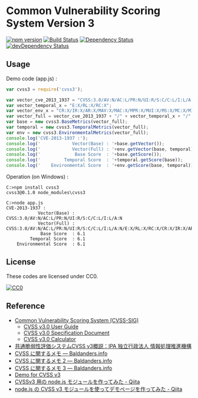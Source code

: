 # Common Vulnerability Scoring System Version 3

[![npm version](https://badge.fury.io/js/cvss3.svg)](http://badge.fury.io/js/cvss3)
[![Build Status](https://travis-ci.org/spiegel-im-spiegel/cvss3.svg)](https://travis-ci.org/spiegel-im-spiegel/cvss3)
[![Dependency Status](https://david-dm.org/spiegel-im-spiegel/cvss3.svg)](https://david-dm.org/spiegel-im-spiegel/cvss3)
[![devDependency Status](https://david-dm.org/spiegel-im-spiegel/cvss3/dev-status.svg)](https://david-dm.org/spiegel-im-spiegel/cvss3#info=devDependencies)

## Usage

Demo code (app.js) :

```javascript:app.js
var cvss3 = require('cvss3');

var vector_cve_2013_1937 = "CVSS:3.0/AV:N/AC:L/PR:N/UI:R/S:C/C:L/I:L/A:N";
var vector_temporal_x = "E:X/RL:X/RC:X";
var vector_env_x = "CR:X/IR:X/AR:X/MAV:X/MAC:X/MPR:X/MUI:X/MS:X/MC:X/MI:X/MA:X";
var vector_full = vector_cve_2013_1937 + "/" + vector_temporal_x + "/" + vector_env_x;
var base = new cvss3.BaseMetrics(vector_full);
var temporal = new cvss3.TemporalMetrics(vector_full);
var env = new cvss3.EnvironmentalMetrics(vector_full);
console.log('CVE-2013-1937 :');
console.log('            Vector(Base) : '+base.getVector());
console.log('            Vector(Full) : '+env.getVector(base, temporal));
console.log('             Base Score  : '+base.getScore());
console.log('         Temporal Score  : '+temporal.getScore(base));
console.log('    Environmental Score  : '+env.getScore(base, temporal));
```

Operation (on Windows) :

```shell
C:>npm install cvss3
cvss3@0.1.0 node_modules\cvss3

C:>node app.js
CVE-2013-1937 :
            Vector(Base) : CVSS:3.0/AV:N/AC:L/PR:N/UI:R/S:C/C:L/I:L/A:N
            Vector(Full) : CVSS:3.0/AV:N/AC:L/PR:N/UI:R/S:C/C:L/I:L/A:N/E:X/RL:X/RC:X/CR:X/IR:X/AR:X/MAV:X/MAC:X/MPR:X/MUI:X/MS:X/MC:X/MI:X/MA:X
             Base Score  : 6.1
         Temporal Score  : 6.1
    Environmental Score  : 6.1
```

## License

These codes are licensed under CC0.

[![CC0](http://i.creativecommons.org/p/zero/1.0/88x31.png "CC0")](http://creativecommons.org/publicdomain/zero/1.0/deed.ja)

## Reference

- [Common Vulnerability Scoring System (CVSS-SIG)](http://www.first.org/cvss)
    - [CVSS v3.0 User Guide](http://www.first.org/cvss/user-guide)
    - [CVSS v3.0 Specification Document](http://www.first.org/cvss/specification-document)
    - [CVSS v3.0 Calculator](http://www.first.org/cvss/calculator/3.0)
- [共通脆弱性評価システムCVSS v3概説：IPA 独立行政法人 情報処理推進機構](http://www.ipa.go.jp/security/vuln/CVSSv3.html)
- [CVSS に関するメモ — Baldanders.info](http://www.baldanders.info/spiegel/log2/000290.shtml)
- [CVSS に関するメモ 2 — Baldanders.info](http://www.baldanders.info/spiegel/log2/000334.shtml)
- [CVSS に関するメモ 3 — Baldanders.info](http://www.baldanders.info/spiegel/log2/000864.shtml)
- [Demo for CVSS v3](http://www.baldanders.info/spiegel/archive/cvss/cvss3.html)
- [CVSSv3 用の node.js モジュールを作ってみた - Qiita](http://qiita.com/spiegel-im-spiegel/items/d6fe10d3df92b9d8556b)
- [node.js の CVSS v3 モジュールを使ってデモページを作ってみた - Qiita](http://qiita.com/spiegel-im-spiegel/items/f2db3759b957206d4521)
